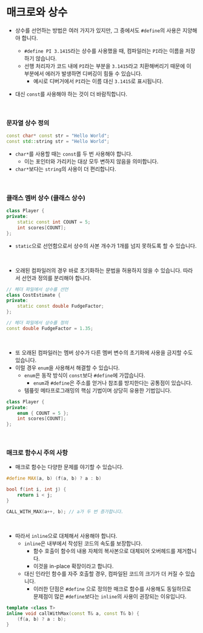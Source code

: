 # 매크로와 상수

* 상수를 선언하는 방법은 여러 가지가 있지만, 그 중에서도 `#define`의 사용은 지양해야 합니다.
  * `#define PI 3.1415`라는 상수를 사용했을 때, 컴파일러는 `PI`라는 이름을 저장하기 않습니다.
  * 선행 처리자가 코드 내에 `PI`라는 부분을 `3.1415`라고 치환해버리기 때문에 이 부분에서 에러가 발생하면 디버깅이 힘들 수 있습니다.
    * 예시로 디버거에서 `PI`라는 이름 대신 `3.1415`로 표시됩니다.

* 대신 `const`를 사용해야 하는 것이 더 바람직합니다.

<br>

### 문자열 상수 정의

```c++
const char* const str = "Hello World";
const std::string str = "Hello World";
```

* `char*`를 사용할 때는 `const`를 두 번 사용해야 합니다.
  * 이는 포인터와 가리키는 대상 모두 변하지 않음을 의미합니다.
* `char*`보다는 `string`의 사용이 더 편리합니다.

<br>

### 클래스 멤버 상수 (클래스 상수)

```c++
class Player {
private:
	static const int COUNT = 5;
    int scores[COUNT];
};
```

* `static`으로 선언함으로서 상수의 사본 개수가 1개를 넘지 못하도록 할 수 있습니다.

<br>

* 오래된 컴파일러의 경우 바로 초기화하는 문법을 허용하지 않을 수 있습니다. 따라서 선언과 정의를 분리해야 합니다.

```c++
// 헤더 파일에서 상수를 선언
class CostEstimate {
private:
	static const double FudgeFactor;
};

// 헤더 파일에서 상수를 정의
const double FudgeFactor = 1.35;
```

<br>

* 또 오래된 컴파일러는 멤버 상수가 다른 멤버 변수의 초기화에 사용을 금지할 수도 있습니다.
* 이럴 경우 `enum`을 사용해서 해결할 수 있습니다.
  * `enum`은 동작 방식이 `const`보다 `#define`에 가깝습니다.
    * `enum`과 `#define`은 주소를 얻거나 참조를 방지한다는 공통점이 있습니다.
  * 템픞릿 메타프로그래밍의 핵심 기법이며 상당히 유용한 기법입니다.

```c++
class Player {
private:
	enum { COUNT = 5 };
    int scores[COUNT];
};
```

<br>

### 매크로 함수시 주의 사항

* 매크로 함수는 다양한 문제를 야기할 수 있습니다.

```c++
#define MAX(a, b) (f(a, b) ? a : b)

bool f(int i, int j) {
	return i < j;
}

CALL_WITH_MAX(a++, b); // a가 두 번 증가합니다.
```

<br>

* 따라서 `inline`으로 대체해서 사용해야 합니다.
  * `inline`은 내부에서 작성된 코드의 속도를 보장합니다.
    * 함수 호출이 함수의 내용 자체의 복사본으로 대체되어 오버헤드를 제거합니다.
    * 이것을 in-place 확장이라고 합니다.
  * 대신 인라인 함수를 자주 호출할 경우, 컴파일된 코드의 크기가 더 커질 수 있습니다.
    * 이러한 단점은 `#define` 으로 정의한 매크로 함수를 사용해도 동일하므로 문제점이 많은 `#define`보다는 `inline`의 사용이 권장되는 이유입니다.

```c++
template <class T>
inline void callWithMax(const T& a, const T& b) {
    (f(a, b) ? a : b);
}
```

